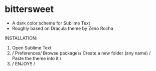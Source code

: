 bittersweet
===========

+ A dark color scheme for Sublime Text
+ Roughly based on Dracula theme by Zeno Rocha


INSTALLATION:
  1) Open Sublime Text
  2) / Preferences/ Browse packages/ Create a new folder (any name) / Paste the theme into it /
  3) / ENJOY!! /
